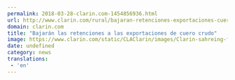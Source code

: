 ```yaml
---
permalink: 2018-03-28-clarin.com-1454856936.html
url: http://www.clarin.com/rural/bajaran-retenciones-exportaciones-cuero-crudo_0_SJ61-VK5z.html
domain: clarin.com
title: "Bajarán las retenciones a las exportaciones de cuero crudo"
image: https://www.clarin.com/static/CLAClarin/images/Clarin-sahreing-fbk.jpg
date: undefined
category: news
translations: 
 - 'en'
---
```



